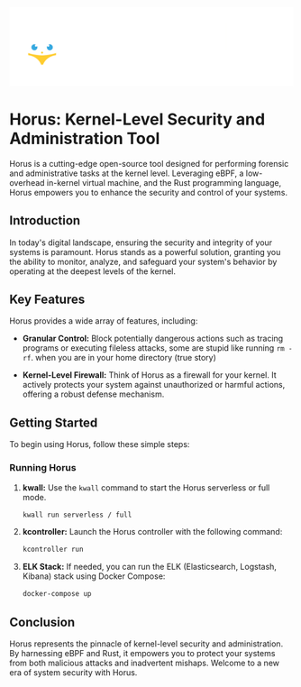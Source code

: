 ![My Image](Logo.png)
# Horus: Kernel-Level Security and Administration Tool

Horus is a cutting-edge open-source tool designed for performing forensic and administrative tasks at the kernel level. Leveraging eBPF, a low-overhead in-kernel virtual machine, and the Rust programming language, Horus empowers you to enhance the security and control of your systems.

## Introduction

In today's digital landscape, ensuring the security and integrity of your systems is paramount. Horus stands as a powerful solution, granting you the ability to monitor, analyze, and safeguard your system's behavior by operating at the deepest levels of the kernel.

## Key Features

Horus provides a wide array of features, including:

- **Granular Control:** Block potentially dangerous actions such as tracing programs or executing fileless attacks, some are stupid like running `rm -rf`. when you are in your home directory (true story)

- **Kernel-Level Firewall:** Think of Horus as a firewall for your kernel. It actively protects your system against unauthorized or harmful actions, offering a robust defense mechanism.

## Getting Started

To begin using Horus, follow these simple steps:

### Running Horus

1. **kwall:** Use the `kwall` command to start the Horus serverless or full mode.

   ```bash
   kwall run serverless / full
   ```
2. **kcontroller:** Launch the Horus controller with the following command:

   ```bash
   kcontroller run
   ```
3. **ELK Stack:** If needed, you can run the ELK (Elasticsearch, Logstash, Kibana) stack using Docker Compose:

   ```bash
   docker-compose up
   ```

## Conclusion

Horus represents the pinnacle of kernel-level security and administration. By harnessing eBPF and Rust, it empowers you to protect your systems from both malicious attacks and inadvertent mishaps. Welcome to a new era of system security with Horus.



